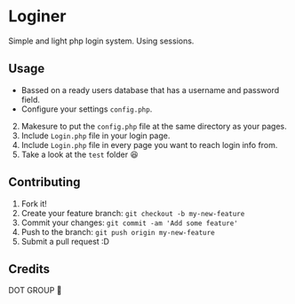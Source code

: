 # Loginer
Simple and light php login system.
Using sessions.

## Usage 
  - Bassed on a ready users database that has a username and password field.
- Configure your settings `config.php`.
2. Makesure to put the `config.php` file at the same directory as your pages.
3. Include `Login.php` file in your login page.
4. Include `Login.php` file in every page you want to reach login info from.
5. Take a look at the `test` folder :laughing:

## Contributing
1. Fork it!
2. Create your feature branch: `git checkout -b my-new-feature`
3. Commit your changes: `git commit -am 'Add some feature'`
4. Push to the branch: `git push origin my-new-feature`
5. Submit a pull request :D

## Credits
DOT GROUP :dancer:
